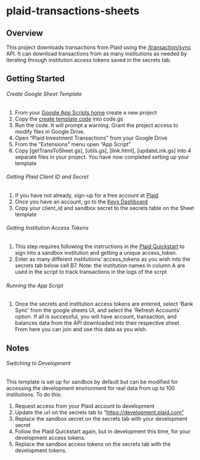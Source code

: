 # plaid-transactions-sheets
## Overview
This project downloads transactions from Plaid using the [/transaction/sync](https://plaid.com/docs/api/products/transactions/#transactionssync) API. It can download transactions from as many institutions as needed by iterating through institution access tokens saved in the secrets tab.
## Getting Started
###### Create Google Sheet Template
1. From your [Google App Scripts home](https://script.google.com/home) create a new project
2. Copy the [create template code](https://github.com/edricklarkin/investment-transactions/blob/main/create_template.gs) into code.gs
3. Run the code. It will prompt a warning. Grant the project access to modify files in Google Drive.
4. Open “Plaid Investment Transactions” from your Google Drive
5. From the “Extensions” menu open “App Script”
6. Copy [getTransToSheet.gs], [utils.gs], [link.html], [updateLink.gs] into 4 separate files in your project.
You have now completed setting up your template
###### Getting Plaid Client ID and Secret
1. If you have not already, sign-up for a free account at [Plaid](https://plaid.com/)
2. Once you have an account, go to the [Keys Dashboard](https://dashboard.plaid.com/team/keys)
3. Copy your client_id and sandbox secret to the secrets table on the Sheet template
###### Getting Institution Access Tokens
1. This step requires following the instructions in the [Plaid Quickstart](https://plaid.com/docs/quickstart/) to sign into a sandbox institution and getting a unique access_token.
2. Enter as many different institutions’ access_tokens as you wish into the secrets tab below cell B7. Note: the institution names in column A are used in the script to track transactions in the logs of the scrpt
###### Running the App Script
1. Once the secrets and institution access tokens are entered, select 'Bank Sync' from the google sheets UI, and select the 'Refresh Accounts' option.
If all is successful, you will have account, transaction, and balances data from the API downloaded into their respective sheet. From here you can join and use this data as you wish.

## Notes
###### Switching to Development
This template is set up for sandbox by default but can be modified for accessing the development environment for real data from up to 100 institutions. To do this:
1. Request access from your Plaid account to development
2. Update the url on the secrets tab to “https://development.plaid.com”
3. Replace the sandbox secret on the secrets tab with your development secret
4. Follow the Plaid Quickstart again, but in development this time, for your development access tokens.
5. Replace the sandbox access tokens on the secrets tab with the development tokens.
